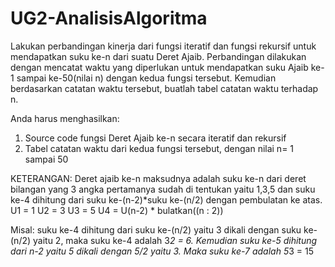 # UG2-AnalisisAlgoritma

Lakukan perbandingan kinerja dari fungsi iteratif dan fungsi rekursif untuk mendapatkan suku ke-n dari suatu Deret Ajaib. Perbandingan dilakukan dengan mencatat waktu yang diperlukan untuk mendapatkan suku Ajaib ke-1 sampai ke-50(nilai n) dengan kedua fungsi tersebut. Kemudian berdasarkan catatan waktu tersebut, buatlah tabel catatan waktu terhadap n.

Anda harus menghasilkan:
1. Source code fungsi Deret Ajaib ke-n secara iteratif dan rekursif
2. Tabel catatan waktu dari kedua fungsi tersebut, dengan nilai n= 1 sampai 50

KETERANGAN:
Deret ajaib ke-n maksudnya adalah suku ke-n dari deret bilangan yang 3 angka pertamanya sudah di tentukan yaitu 1,3,5 dan suku ke-4 dihitung dari suku ke-(n-2)*suku ke-(n/2) dengan pembulatan ke atas.
U1 = 1
U2 = 3
U3 = 5
U4 = U(n-2) * bulatkan((n : 2))

Misal: suku ke-4 dihitung dari suku ke-(n/2) yaitu 3 dikali dengan suku ke-(n/2) yaitu 2, maka suku ke-4 adalah 3*2 = 6. Kemudian suku ke-5 dihitung dari n-2 yaitu 5 dikali dengan 5/2 yaitu 3. Maka suku ke-7 adalah 5*3 = 15
